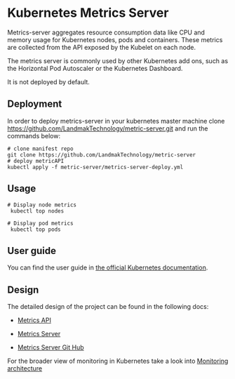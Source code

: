 # Kubernetes Metrics Server 

Metrics-server aggregates resource consumption data like CPU and memory usage for Kubernetes nodes, pods and containers. These metrics are collected from the API exposed by the Kubelet on each node.

The metrics server is commonly used by other Kubernetes add ons, such as the Horizontal Pod Autoscaler or the Kubernetes Dashboard. 

It is not deployed by default.

## Deployment
In order to deploy metrics-server in your kubernetes master machine clone https://github.com/LandmakTechnology/metric-server.git  and run the commands below:
 
```console
# clone manifest repo
git clone https://github.com/LandmakTechnology/metric-server
# deploy metricAPI
kubectl apply -f metric-server/metrics-server-deploy.yml
```

## Usage

```console
# Display node metrics
 kubectl top nodes

# Display pod metrics
 kubectl top pods
```

## User guide

You can find the user guide in
[the official Kubernetes documentation](https://kubernetes.io/docs/tasks/debug-application-cluster/resource-metrics-pipeline/).

## Design

The detailed design of the project can be found in the following docs:

- [Metrics API](https://github.com/kubernetes/community/blob/master/contributors/design-proposals/instrumentation/resource-metrics-api.md)
- [Metrics Server](https://github.com/kubernetes/community/blob/master/contributors/design-proposals/instrumentation/metrics-server.md)

- [Metrics Server Git Hub](https://github.com/kubernetes-sigs/metrics-server.git)

For the broader view of monitoring in Kubernetes take a look into
[Monitoring architecture](https://github.com/kubernetes/community/blob/master/contributors/design-proposals/instrumentation/monitoring_architecture.md)
